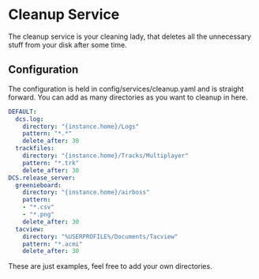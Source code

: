 # Cleanup Service
The cleanup service is your cleaning lady, that deletes all the unnecessary stuff from your disk after some time.<br>

## Configuration
The configuration is held in config/services/cleanup.yaml and is straight forward. You can add as many directories
as you want to cleanup in here.

```yaml
DEFAULT:
  dcs.log:
    directory: "{instance.home}/Logs"
    pattern: "*.*"
    delete_after: 30
  trackfiles:
    directory: "{instance.home}/Tracks/Multiplayer"
    pattern: "*.trk"
    delete_after: 30
DCS.release_server:
  greenieboard:
    directory: "{instance.home}/airboss"
    pattern:
    - "*.csv"
    - "*.png"
    delete_after: 30
  tacview:
    directory: "%USERPROFILE%/Documents/Tacview"
    pattern: "*.acmi"
    delete_after: 30
```
These are just examples, feel free to add your own directories.

